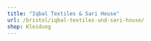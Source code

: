 ```yaml
---
title: "Iqbal Textiles & Sari House"
url: /bristol/iqbal-textiles-und-sari-house/
shop: Kleidung
---
```

